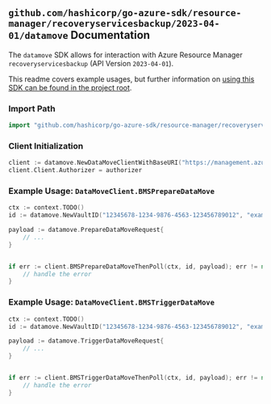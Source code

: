 
## `github.com/hashicorp/go-azure-sdk/resource-manager/recoveryservicesbackup/2023-04-01/datamove` Documentation

The `datamove` SDK allows for interaction with Azure Resource Manager `recoveryservicesbackup` (API Version `2023-04-01`).

This readme covers example usages, but further information on [using this SDK can be found in the project root](https://github.com/hashicorp/go-azure-sdk/tree/main/docs).

### Import Path

```go
import "github.com/hashicorp/go-azure-sdk/resource-manager/recoveryservicesbackup/2023-04-01/datamove"
```


### Client Initialization

```go
client := datamove.NewDataMoveClientWithBaseURI("https://management.azure.com")
client.Client.Authorizer = authorizer
```


### Example Usage: `DataMoveClient.BMSPrepareDataMove`

```go
ctx := context.TODO()
id := datamove.NewVaultID("12345678-1234-9876-4563-123456789012", "example-resource-group", "vaultValue")

payload := datamove.PrepareDataMoveRequest{
	// ...
}


if err := client.BMSPrepareDataMoveThenPoll(ctx, id, payload); err != nil {
	// handle the error
}
```


### Example Usage: `DataMoveClient.BMSTriggerDataMove`

```go
ctx := context.TODO()
id := datamove.NewVaultID("12345678-1234-9876-4563-123456789012", "example-resource-group", "vaultValue")

payload := datamove.TriggerDataMoveRequest{
	// ...
}


if err := client.BMSTriggerDataMoveThenPoll(ctx, id, payload); err != nil {
	// handle the error
}
```
